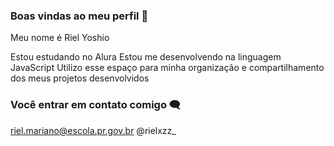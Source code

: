 ### Boas vindas ao meu perfil 💜

Meu nome é Riel Yoshio

Estou estudando no Alura
Estou me desenvolvendo na linguagem JavaScript
Utilizo esse espaço para minha organização e compartilhamento dos meus projetos desenvolvidos

### Você entrar em contato comigo 🗨

riel.mariano@escola.pr.gov.br
@rielxzz_
